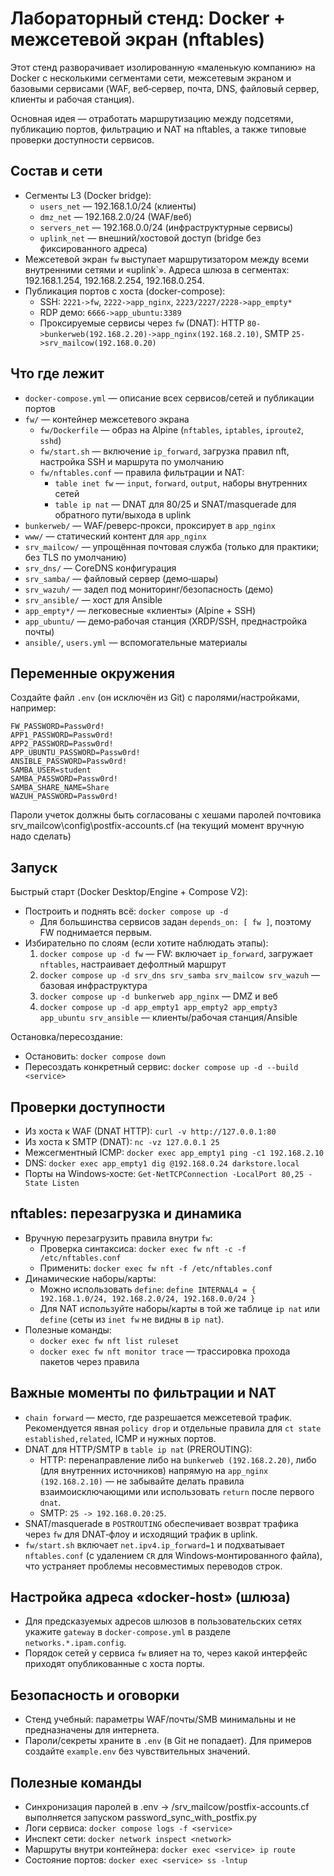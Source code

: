 # Лабораторный стенд: Docker + межсетевой экран (nftables)

Этот стенд разворачивает изолированную «маленькую компанию» на Docker с несколькими сегментами сети, межсетевым экраном и базовыми сервисами (WAF, веб‑сервер, почта, DNS, файловый сервер, клиенты и рабочая станция).

Основная идея — отработать маршрутизацию между подсетями, публикацию портов, фильтрацию и NAT на nftables, а также типовые проверки доступности сервисов.

## Состав и сети

- Сегменты L3 (Docker bridge):
  - `users_net` — 192.168.1.0/24 (клиенты)
  - `dmz_net` — 192.168.2.0/24 (WAF/веб)
  - `servers_net` — 192.168.0.0/24 (инфраструктурные сервисы)
  - `uplink_net` — внешний/хостовой доступ (bridge без фиксированного адреса)
- Межсетевой экран `fw` выступает маршрутизатором между всеми внутренними сетями и «uplink`». Адреса шлюза в сегментах: 192.168.1.254, 192.168.2.254, 192.168.0.254.
- Публикация портов с хоста (docker-compose):
  - SSH: `2221->fw`, `2222->app_nginx`, `2223/2227/2228->app_empty*`
  - RDP демо: `6666->app_ubuntu:3389`
  - Проксируемые сервисы через `fw` (DNAT): HTTP `80->bunkerweb(192.168.2.20)->app_nginx(192.168.2.10)`, SMTP `25->srv_mailcow(192.168.0.20)`

## Что где лежит

- `docker-compose.yml` — описание всех сервисов/сетей и публикации портов
- `fw/` — контейнер межсетевого экрана
  - `fw/Dockerfile` — образ на Alpine (`nftables`, `iptables`, `iproute2`, `sshd`)
  - `fw/start.sh` — включение `ip_forward`, загрузка правил nft, настройка SSH и маршрута по умолчанию
  - `fw/nftables.conf` — правила фильтрации и NAT:
    - `table inet fw` — `input`, `forward`, `output`, наборы внутренних сетей
    - `table ip nat` — DNAT для 80/25 и SNAT/masquerade для обратного пути/выхода в uplink
- `bunkerweb/` — WAF/реверс‑прокси, проксирует в `app_nginx`
- `www/` — статический контент для `app_nginx`
- `srv_mailcow/` — упрощённая почтовая служба (только для практики; без TLS по умолчанию)
- `srv_dns/` — CoreDNS конфигурация
- `srv_samba/` — файловый сервер (демо‐шары)
- `srv_wazuh/` — задел под мониторинг/безопасность (демо)
- `srv_ansible/` — хост для Ansible
- `app_empty*/` — легковесные «клиенты» (Alpine + SSH)
- `app_ubuntu/` — демо‑рабочая станция (XRDP/SSH, преднастройка почты)
- `ansible/`, `users.yml` — вспомогательные материалы

## Переменные окружения

Создайте файл `.env` (он исключён из Git) с паролями/настройками, например:

```
FW_PASSWORD=Passw0rd!
APP1_PASSWORD=Passw0rd!
APP2_PASSWORD=Passw0rd!
APP_UBUNTU_PASSWORD=Passw0rd!
ANSIBLE_PASSWORD=Passw0rd!
SAMBA_USER=student
SAMBA_PASSWORD=Passw0rd!
SAMBA_SHARE_NAME=Share
WAZUH_PASSWORD=Passw0rd!
```
Пароли учеток должны быть согласованы с хешами паролей почтовика srv_mailcow\config\postfix-accounts.cf
(на текущий момент вручную надо сделать)

## Запуск

Быстрый старт (Docker Desktop/Engine + Compose V2):

- Построить и поднять всё: `docker compose up -d`
  - Для большинства сервисов задан `depends_on: [ fw ]`, поэтому FW поднимается первым.
- Избирательно по слоям (если хотите наблюдать этапы):
  1) `docker compose up -d fw` — FW: включает `ip_forward`, загружает `nftables`, настраивает дефолтный маршрут
  2) `docker compose up -d srv_dns srv_samba srv_mailcow srv_wazuh` — базовая инфраструктура
  3) `docker compose up -d bunkerweb app_nginx` — DMZ и веб
  4) `docker compose up -d app_empty1 app_empty2 app_empty3 app_ubuntu srv_ansible` — клиенты/рабочая станция/Ansible

Остановка/пересоздание:
- Остановить: `docker compose down`
- Пересоздать конкретный сервис: `docker compose up -d --build <service>`

## Проверки доступности

- Из хоста к WAF (DNAT HTTP): `curl -v http://127.0.0.1:80`
- Из хоста к SMTP (DNAT): `nc -vz 127.0.0.1 25`
- Межсегментный ICMP: `docker exec app_empty1 ping -c1 192.168.2.10`
- DNS: `docker exec app_empty1 dig @192.168.0.24 darkstore.local`
- Порты на Windows‐хосте: `Get-NetTCPConnection -LocalPort 80,25 -State Listen`

## nftables: перезагрузка и динамика

- Вручную перезагрузить правила внутри `fw`:
  - Проверка синтаксиса: `docker exec fw nft -c -f /etc/nftables.conf`
  - Применить: `docker exec fw nft -f /etc/nftables.conf`
- Динамические наборы/карты:
  - Можно использовать `define`: `define INTERNAL4 = { 192.168.1.0/24, 192.168.2.0/24, 192.168.0.0/24 }`
  - Для NAT используйте наборы/карты в той же таблице `ip nat` или `define` (сеты из `inet fw` не видны в `ip nat`).
- Полезные команды:
  - `docker exec fw nft list ruleset`
  - `docker exec fw nft monitor trace` — трассировка прохода пакетов через правила

## Важные моменты по фильтрации и NAT

- `chain forward` — место, где разрешается межсетевой трафик. Рекомендуется явная `policy drop` и отдельные правила для `ct state established,related`, ICMP и нужных портов.
- DNAT для HTTP/SMTP в `table ip nat` (PREROUTING):
  - HTTP: перенаправление либо на `bunkerweb (192.168.2.20)`, либо (для внутренних источников) напрямую на `app_nginx (192.168.2.10)` — не забывайте делать правила взаимоисключающими или использовать `return` после первого `dnat`.
  - SMTP: `25 -> 192.168.0.20:25`.
- SNAT/masquerade в `POSTROUTING` обеспечивает возврат трафика через `fw` для DNAT‑флоу и исходящий трафик в uplink.
- `fw/start.sh` включает `net.ipv4.ip_forward=1` и подхватывает `nftables.conf` (с удалением `CR` для Windows‑монтированного файла), что устраняет проблемы несовместимых переводов строк.

## Настройка адреса «docker‑host» (шлюза)

- Для предсказуемых адресов шлюзов в пользовательских сетях укажите `gateway` в `docker-compose.yml` в разделе `networks.*.ipam.config`.
- Порядок сетей у сервиса `fw` влияет на то, через какой интерфейс приходят опубликованные с хоста порты. 

## Безопасность и оговорки

- Стенд учебный: параметры WAF/почты/SMB минимальны и не предназначены для интернета.
- Пароли/секреты храните в `.env` (в Git не попадает). Для примеров создайте `example.env` без чувствительных значений.

## Полезные команды
- Синхронизация паролей в .env -> /srv_mailcow/postfix-accounts.cf выполняется запуском password_sync_with_postfix.py
- Логи сервиса: `docker compose logs -f <service>`
- Инспект сети: `docker network inspect <network>`
- Маршруты внутри контейнера: `docker exec <service> ip route`
- Состояние портов: `docker exec <service> ss -lntup`